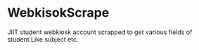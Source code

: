 # WebkisokScrape

JIIT student webkiosk account scrapped to get various fields of student.Like subject etc.
